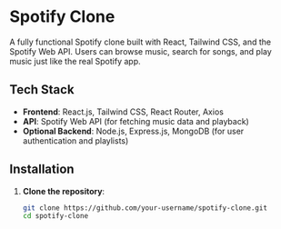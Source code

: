 # Spotify Clone

A fully functional Spotify clone built with React, Tailwind CSS, and the Spotify Web API. Users can browse music, search for songs, and play music just like the real Spotify app.

## Tech Stack
- **Frontend**: React.js, Tailwind CSS, React Router, Axios
- **API**: Spotify Web API (for fetching music data and playback)
- **Optional Backend**: Node.js, Express.js, MongoDB (for user authentication and playlists)

## Installation

1. **Clone the repository**:
   ```bash
   git clone https://github.com/your-username/spotify-clone.git
   cd spotify-clone
